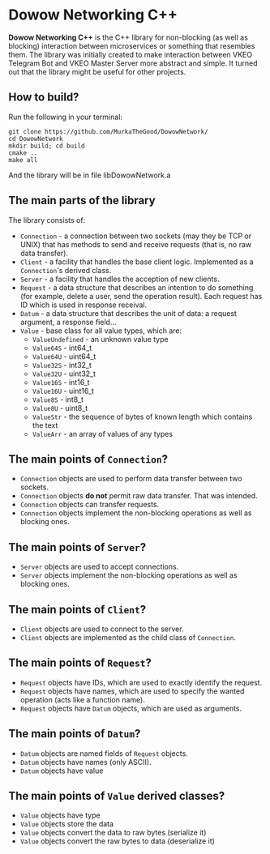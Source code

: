 # Dowow Networking C++
**Dowow Networking C++** is the C++ library for non-blocking (as well as blocking) interaction between microservices or something that resembles them. The library was initially created to make interaction between VKEO Telegram Bot and VKEO Master Server more abstract and simple. It turned out that the library might be useful for other projects.

## How to build?
Run the following in your terminal:
```
git clone https://github.com/MurkaTheGood/DowowNetwork/
cd DowowNetwork
mkdir build; cd build
cmake ..
make all
```
And the library will be in file libDowowNetwork.a

## The main parts of the library
The library consists of:
- `Connection` - a connection between two sockets (may they be TCP or UNIX) that has methods to send and receive requests (that is, no raw data transfer).
- `Client` - a facility that handles the base client logic. Implemented as a `Connection`'s derived class.
- `Server` - a facility that handles the acception of new clients.
- `Request` - a data structure that describes an intention to do something (for example, delete a user, send the operation result). Each request has ID which is used in response receival.
- `Datum` - a data structure that describes the unit of data: a request argument, a response field...
- `Value` - base class for all value types, which are:
    * `ValueUndefined` - an unknown value type
    * `Value64S` - int64\_t
    * `Value64U` - uint64\_t
    * `Value32S` - int32\_t
    * `Value32U` - uint32\_t
    * `Value16S` - int16\_t
    * `Value16U` - uint16\_t
    * `Value8S` - int8\_t
    * `Value8U` - uint8\_t
    * `ValueStr` - the sequence of bytes of known length which contains the text
    * `ValueArr` - an array of values of any types

## The main points of `Connection`?
- `Connection` objects are used to perform data transfer between two sockets.
- `Connection` objects **do not** permit raw data transfer. That was intended.
- `Connection` objects can transfer requests.
- `Connection` objects implement the non-blocking operations as well as blocking ones.

## The main points of `Server`?
- `Server` objects are used to accept connections.
- `Server` objects implement the non-blocking operations as well as blocking ones.

## The main points of `Client`?
- `Client` objects are used to connect to the server.
- `Client` objects are implemented as the child class of `Connection`.

## The main points of `Request`?
- `Request` objects have IDs, which are used to exactly identify the request.
- `Request` objects have names, which are used to specify the wanted operation (acts like a function name).
- `Request` objects have `Datum` objects, which are used as arguments.

## The main points of `Datum`?
- `Datum` objects are named fields of `Request` objects.
- `Datum` objects have names (only ASCII).
- `Datum` objects have value

## The main points of `Value` derived classes?
- `Value` objects have type
- `Value` objects store the data
- `Value` objects convert the data to raw bytes (serialize it)
- `Value` objects convert the raw bytes to data (deserialize it)
